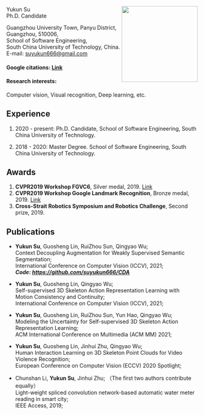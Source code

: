 [<img src="https://suyukun666.github.io/my_pic.jpg" height="200" style="float: right;">](https://suyukun666.github.io/my_pic.jpg)

Yukun Su  
Ph.D. Candidate  

Guangzhou University Town, Panyu District, Guangzhou, 510006,  
School of Software Engineering,  
South China University of Technology, China.   
E-mail:   suyukun666@gmail.com  

#### Google citations: [Link](https://scholar.google.com/citations?user=O00rbxoAAAAJ&hl=zh-CN)    
#### Research interests:  
Computer vision, Visual recognition, Deep learning, etc.   




##  Experience
1. 2020 - present: Ph.D. Candidate, School of Software Engineering, South China University of Technology.

2. 2018 - 2020: Master Degree. School of Software Engineering, South China University of Technology.

   

## Awards  
1. **CVPR2019 Workshop FGVC6**, Silver medal, 2019.  [Link](https://www.kaggle.com/suyukun) 
2. **CVPR2019 Workshop Google Landmark Recognition**,  Bronze medal, 2019.  [Link](https://www.kaggle.com/suyukun) 
3. **Cross-Strait Robotics Symposium and Robotics Challenge**, Second prize, 2019.



## Publications
- **Yukun Su**, Guosheng Lin, RuiZhou Sun, Qingyao Wu;   
  Context Decoupling Augmentation for Weakly Supervised Semantic Segmentation;        
  International Conference on Computer Vision (ICCV), 2021;   
  ***Code: <https://github.com/suyukun666/CDA>***
  
  
  
- **Yukun Su**, Guosheng Lin, Qingyao Wu;              
  Self-supervised 3D Skeleton Action Representation Learning with Motion Consistency and Continuity;       
  International Conference on Computer Vision (ICCV), 2021;    
  
  
  
- **Yukun Su**, Guosheng Lin, RuiZhou Sun, Yun Hao, Qingyao Wu;        
  Modeling the Uncertainty for Self-supervised 3D Skeleton Action Representation Learning;        
  ACM International Conference on Multimedia (ACM MM) 2021;    
  
  
  
- **Yukun Su**, Guosheng Lin, Jinhui Zhu, Qingyao Wu;       
  Human Interaction Learning on 3D Skeleton Point Clouds for Video Violence Recognition;        
  European Conference on Computer Vision (ECCV) 2020 Spotlight;   
  
- Chunshan Li, **Yukun Su**, Jinhui Zhu; （The first two authors contribute equally）   
  Light-weight spliced convolution network-based automatic water meter reading in smart city;       
  IEEE Access, 2019;   





